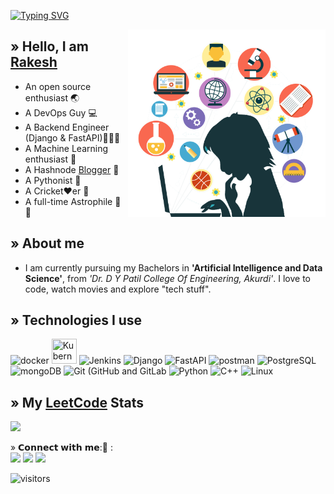 [![Typing SVG](https://readme-typing-svg.demolab.com?font=monaco&pause=1000&width=435&lines=vision+%40+apokolipse+%3A~+%24+whoami)](https://bit.ly/knowrakesh)

<div>
    <img src="prog1.png" alt="Image" align="right" height="300">
</div>

## » Hello, I am <a href="https://bit.ly/knowrakesh">Rakesh</a>
- An open source enthusiast 🌏
- A DevOps Guy :computer:
- A Backend Engineer (Django & FastAPI)🙎🏻‍♂️
- A Machine Learning enthusiast 🧮
- A Hashnode <a href="https://imsrakesh.hashnode.dev">Blogger</a> 📃
- A Pythonist 🐍
- A Cricket♥️er 🏏
- A full-time Astrophile :rocket: :milky_way:

## » About me
- I am currently pursuing my Bachelors in <b>'Artificial Intelligence and Data Science'</b>,  from  <i>'Dr. D Y Patil College Of Engineering, Akurdi'</i>. I love to code, watch movies and explore "tech stuff".

## » Technologies I use 
<img height="40" src="https://www.docker.com/wp-content/uploads/2022/03/vertical-logo-monochromatic.png" title="docker">  <img height="40" width="40" src="https://upload.wikimedia.org/wikipedia/commons/3/39/Kubernetes_logo_without_workmark.svg" title="Kubernetes">  <img height="40" src="https://wiki.jenkins-ci.org/JENKINS/attachments/2916393/57409618.png" title="Jenkins">  <img height="40" src="https://github.com/ghubrakesh/ghubrakesh/assets/102187286/9a575037-b3a5-4b7c-9784-69d92b202c2f" title="Django">  <img height="40" src="https://fastapi.tiangolo.com/img/icon-white.svg" title="FastAPI">  <img height="40" src="https://github.com/ghubrakesh/ghubrakesh/assets/102187286/a55a6b41-0ea9-4166-99b3-1b53c6ae13c9" title="postman">  <img height="40" src="https://www.postgresql.org/media/img/about/press/elephant.png" title="PostgreSQL">  <img height="40" src="https://cdn.iconscout.com/icon/free/png-512/free-mongodb-5-1175140.png?f=avif&w=256" title="mongoDB">  <img height="40" src="https://upload.wikimedia.org/wikipedia/commons/thumb/3/3f/Git_icon.svg/1024px-Git_icon.svg.png" title="Git (GitHub and GitLab">  <img height="40" src="https://upload.wikimedia.org/wikipedia/commons/thumb/c/c3/Python-logo-notext.svg/1869px-Python-logo-notext.svg.png" title="Python">  <img height="40" src="https://github.com/ghubrakesh/ghubrakesh/assets/102187286/6b794775-7f17-4247-866c-fa6373b1a856" title="C++">  <img height="40" src= "https://upload.wikimedia.org/wikipedia/commons/thumb/3/35/Tux.svg/800px-Tux.svg.png" title="Linux">



## » My [LeetCode](https://leetcode.com/eleetcoderrakesh) Stats

![](https://leetcard.jacoblin.cool/eleetcoderrakesh?hide=ranking&border=0&radius=20)

<p1> » 𝗖𝗼𝗻𝗻𝗲𝗰𝘁 𝘄𝗶𝘁𝗵 𝗺𝗲:📲 :
<br>
<a target="_blank" href="https://www.linkedin.com/in/inrakesh/"><img src="https://img.shields.io/badge/-LinkedIn-0077B5?style=for-the-badge&logo=Linkedin&logoColor=white&color=black"></img></a>
<a target="_blank" href="mailto:takemetorakesh@gmail.com"><img src="https://img.shields.io/badge/-Gmail-D14836?style=for-the-badge&logo=Gmail&logoColor=white&color=black"></img></a>
<a target="_blank" href="https://twitter.com/okaybyetakecare"><img src="https://img.shields.io/badge/-Twitter-1DA1F2?style=for-the-badge&logo=Twitter&logoColor=white&color=black"></img></a>
<br>
</p1>

![visitors](https://visitor-badge.laobi.icu/badge?page_id=ghubrakesh.ghubrakesh)

